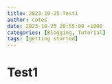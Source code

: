 ```yaml
---
title: 2023-10-25-Test1
author: cotes
date: 2023-10-25 20:55:00 +1000
categories: [Blogging, Tutorial]
tags: [getting started]
---
```


# Test1